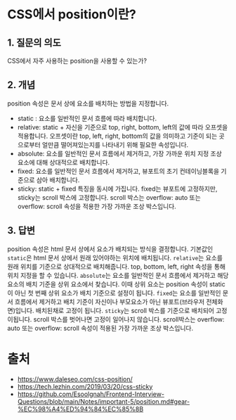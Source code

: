 # CSS에서 position이란?

## 1. 질문의 의도

CSS에서 자주 사용하는 position을 사용할 수 있는가?

## 2. 개념

position 속성은 문서 상에 요소를 배치하는 방법을 지정합니다.

- static : 요소를 일반적인 문서 흐름에 따라 배치합니다.
- relative: static + 자신을 기준으로 top, right, bottom, left의 값에 따라 오프셋을 적용합니다. 오프셋이란 top, left, right, bottom의 값을 의미하고 기준이 되는 곳으로부터 얼만큼 떨어져있는지를 나타내기 위해 필요한 속성입니다.
- absolute: 요소를 일반적인 문서 흐름에서 제거하고, 가장 가까운 위치 지정 조상 요소에 대해 상대적으로 배치합니다.
- fixed: 요소를 일반적인 문서 흐름에서 제거하고, 뷰포트의 초기 컨테이닝블록을 기준으로 삼아 배치합니다.
- sticky: static + fixed 특징을 동시에 가집니다. fixed는 뷰포트에 고정하지만, sticky는 scroll 박스에 고정합니다. scroll 박스는 overflow: auto 또는 overflow: scroll 속성을 적용한 가장 가까운 조상 박스입니다.

## 3. 답변

position 속성은 html 문서 상에서 요소가 배치되는 방식을 결정합니다. 기본값인 `static`은 html 문서 상에서 원래 있어야하는 위치에 배치됩니다. `relative`는 요소를 원래 위치를 기준으로 상대적으로 배치해줍니다. top, bottom, left, right 속성을 통해 위치 지정을 할 수 있습니다. `absolute`는 요소를 일반적인 문서 흐름에서 제거하고 해당 요소의 배치 기준을 상위 요소에서 찾습니다. 이때 상위 요소는 position 속성이 static이 아닌 첫 번째 상위 요소가 배치 기준으로 설정이 됩니다. `fixed`는 요소를 일반적인 문서 흐름에서 제거하고 배치 기준이 자신이나 부모요소가 아닌 뷰포트(브라우저 전체화면)입니다. 배치된채로 고정이 됩니다. `sticky`는 scroll 박스를 기준으로 배치되어 고정이됩니다. scroll 박스를 벗어나면 고정이 일어나지 않습니다. scroll박스는 overflow: auto 또는 overflow: scroll 속성이 적용된 가장 가까운 조상 박스입니다.

# 출처

- https://www.daleseo.com/css-position/
- https://tech.lezhin.com/2019/03/20/css-sticky
- https://github.com/Esoolgnah/Frontend-Interview-Questions/blob/main/Notes/important-5/position.md#gear-%EC%98%A4%ED%94%84%EC%85%8B
